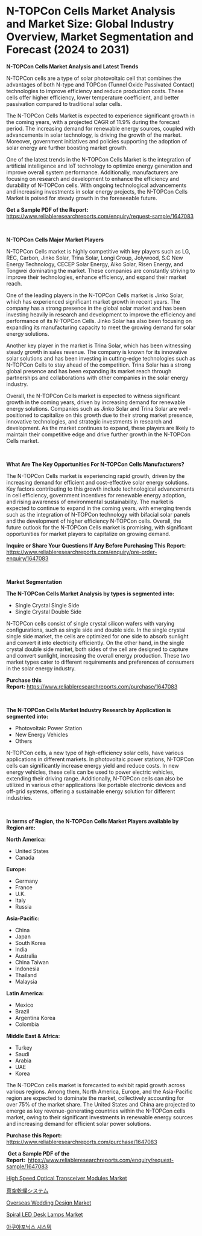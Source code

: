 <p><h1>N-TOPCon Cells Market Analysis and Market Size: Global Industry Overview, Market Segmentation and Forecast (2024 to 2031)</h1></p><p><strong>N-TOPCon Cells Market Analysis and Latest Trends</strong></p>
<p><p>N-TOPCon cells are a type of solar photovoltaic cell that combines the advantages of both N-type and TOPCon (Tunnel Oxide Passivated Contact) technologies to improve efficiency and reduce production costs. These cells offer higher efficiency, lower temperature coefficient, and better passivation compared to traditional solar cells.</p><p>The N-TOPCon Cells Market is expected to experience significant growth in the coming years, with a projected CAGR of 11.9% during the forecast period. The increasing demand for renewable energy sources, coupled with advancements in solar technology, is driving the growth of the market. Moreover, government initiatives and policies supporting the adoption of solar energy are further boosting market growth.</p><p>One of the latest trends in the N-TOPCon Cells Market is the integration of artificial intelligence and IoT technology to optimize energy generation and improve overall system performance. Additionally, manufacturers are focusing on research and development to enhance the efficiency and durability of N-TOPCon cells. With ongoing technological advancements and increasing investments in solar energy projects, the N-TOPCon Cells Market is poised for steady growth in the foreseeable future.</p></p>
<p><strong>Get a Sample PDF of the Report:&nbsp;</strong> <a href="https://www.reliableresearchreports.com/enquiry/request-sample/1647083">https://www.reliableresearchreports.com/enquiry/request-sample/1647083</a></p>
<p>&nbsp;</p>
<p><strong>N-TOPCon Cells Major Market Players</strong></p>
<p><p>N-TOPCon Cells market is highly competitive with key players such as LG, REC, Carbon, Jinko Solar, Trina Solar, Longi Group, Jolywood, S.C New Energy Technology, CECEP Solar Energy, Aiko Solar, Risen Energy, and Tongwei dominating the market. These companies are constantly striving to improve their technologies, enhance efficiency, and expand their market reach.</p><p>One of the leading players in the N-TOPCon Cells market is Jinko Solar, which has experienced significant market growth in recent years. The company has a strong presence in the global solar market and has been investing heavily in research and development to improve the efficiency and performance of its N-TOPCon Cells. Jinko Solar has also been focusing on expanding its manufacturing capacity to meet the growing demand for solar energy solutions.</p><p>Another key player in the market is Trina Solar, which has been witnessing steady growth in sales revenue. The company is known for its innovative solar solutions and has been investing in cutting-edge technologies such as N-TOPCon Cells to stay ahead of the competition. Trina Solar has a strong global presence and has been expanding its market reach through partnerships and collaborations with other companies in the solar energy industry.</p><p>Overall, the N-TOPCon Cells market is expected to witness significant growth in the coming years, driven by increasing demand for renewable energy solutions. Companies such as Jinko Solar and Trina Solar are well-positioned to capitalize on this growth due to their strong market presence, innovative technologies, and strategic investments in research and development. As the market continues to expand, these players are likely to maintain their competitive edge and drive further growth in the N-TOPCon Cells market.</p></p>
<p>&nbsp;</p>
<p><strong>What Are The Key Opportunities For N-TOPCon Cells Manufacturers?</strong></p>
<p><p>The N-TOPCon Cells market is experiencing rapid growth, driven by the increasing demand for efficient and cost-effective solar energy solutions. Key factors contributing to this growth include technological advancements in cell efficiency, government incentives for renewable energy adoption, and rising awareness of environmental sustainability. The market is expected to continue to expand in the coming years, with emerging trends such as the integration of N-TOPCon technology with bifacial solar panels and the development of higher efficiency N-TOPCon cells. Overall, the future outlook for the N-TOPCon Cells market is promising, with significant opportunities for market players to capitalize on growing demand.</p></p>
<p><strong>Inquire or Share Your Questions If Any Before Purchasing This Report:</strong> <a href="https://www.reliableresearchreports.com/enquiry/pre-order-enquiry/1647083">https://www.reliableresearchreports.com/enquiry/pre-order-enquiry/1647083</a></p>
<p>&nbsp;</p>
<p><strong>Market Segmentation</strong></p>
<p><strong>The N-TOPCon Cells Market Analysis by types is segmented into:</strong></p>
<p><ul><li>Single Crystal Single Side</li><li>Single Crystal Double Side</li></ul></p>
<p><p>N-TOPCon cells consist of single crystal silicon wafers with varying configurations, such as single side and double side. In the single crystal single side market, the cells are optimized for one side to absorb sunlight and convert it into electricity efficiently. On the other hand, in the single crystal double side market, both sides of the cell are designed to capture and convert sunlight, increasing the overall energy production. These two market types cater to different requirements and preferences of consumers in the solar energy industry.</p></p>
<p><strong>Purchase this Report:&nbsp;</strong><a href="https://www.reliableresearchreports.com/purchase/1647083">https://www.reliableresearchreports.com/purchase/1647083</a></p>
<p>&nbsp;</p>
<p><strong>The N-TOPCon Cells Market Industry Research by Application is segmented into:</strong></p>
<p><ul><li>Photovoltaic Power Station</li><li>New Energy Vehicles</li><li>Others</li></ul></p>
<p><p>N-TOPCon cells, a new type of high-efficiency solar cells, have various applications in different markets. In photovoltaic power stations, N-TOPCon cells can significantly increase energy yield and reduce costs. In new energy vehicles, these cells can be used to power electric vehicles, extending their driving range. Additionally, N-TOPCon cells can also be utilized in various other applications like portable electronic devices and off-grid systems, offering a sustainable energy solution for different industries.</p></p>
<p>&nbsp;</p>
<p><strong>In terms of Region, the N-TOPCon Cells Market Players available by Region are:</strong></p>
<p>
    <p> <strong> North America: </strong>
        <ul>
            <li>United States</li>
            <li>Canada</li>
        </ul>
        </p> 
    <p> <strong> Europe: </strong>
        <ul>
            <li>Germany</li>
            <li>France</li>
            <li>U.K.</li>
            <li>Italy</li>
            <li>Russia</li>
        </ul>
        </p> 
    <p> <strong> Asia-Pacific: </strong>
        <ul>
            <li>China</li>
            <li>Japan</li>
            <li>South Korea</li>
            <li>India</li>
            <li>Australia</li>
            <li>China Taiwan</li>
            <li>Indonesia</li>
            <li>Thailand</li>
            <li>Malaysia</li>
        </ul>
        </p> 
    <p> <strong> Latin America: </strong>
        <ul>
            <li>Mexico</li>
            <li>Brazil</li>
            <li>Argentina Korea</li>
            <li>Colombia</li>
        </ul>
        </p> 
    <p> <strong> Middle East & Africa: </strong>
        <ul>
            <li>Turkey</li>
            <li>Saudi</li>
            <li>Arabia</li>
            <li>UAE</li>
            <li>Korea</li>
        </ul>
    </p>
    </p>
<p><p>The N-TOPCon cells market is forecasted to exhibit rapid growth across various regions. Among them, North America, Europe, and the Asia-Pacific region are expected to dominate the market, collectively accounting for over 75% of the market share. The United States and China are projected to emerge as key revenue-generating countries within the N-TOPCon cells market, owing to their significant investments in renewable energy sources and increasing demand for efficient solar power solutions.</p></p>
<p><strong>Purchase this Report: </strong><a href="https://www.reliableresearchreports.com/purchase/1647083">https://www.reliableresearchreports.com/purchase/1647083</a></p>
<p>&nbsp;<strong>Get a Sample PDF of the Report:&nbsp;&nbsp;</strong><a href="https://www.reliableresearchreports.com/enquiry/request-sample/1647083">https://www.reliableresearchreports.com/enquiry/request-sample/1647083</a></p>
<p><strong></strong></p>
<p><p><a href="https://github.com/brenzgnarento/Market-Research-Report-List-1/blob/main/high-speed-optical-transceiver-modules-market.md">High Speed Optical Transceiver Modules Market</a></p><p><a href="https://medium.com/@fouzimed18/%E7%9C%9F%E7%A9%BA%E4%B9%BE%E7%87%A5%E3%82%B7%E3%82%B9%E3%83%86%E3%83%A0%E5%B8%82%E5%A0%B4%E3%81%AE%E3%83%A1%E3%83%88%E3%83%AA%E3%82%AF%E3%82%B9%E3%82%92%E8%A7%A3%E8%AA%AD%E3%81%99%E3%82%8B-%E5%B8%82%E5%A0%B4%E3%82%B7%E3%82%A7%E3%82%A2-%E3%83%88%E3%83%AC%E3%83%B3%E3%83%89-%E6%88%90%E9%95%B7%E3%83%91%E3%82%BF%E3%83%BC%E3%83%B3-53cdc49f24ee">真空乾燥システム</a></p><p><a href="https://issuu.com/reportprime-2/docs/overseas-wedding-design-market-size-2030.pptx">Overseas Wedding Design Market</a></p><p><a href="https://github.com/jerrycopelandthomaswsqd8q/Market-Research-Report-List-1/blob/main/spiral-led-desk-lamps-market.md">Spiral LED Desk Lamps Market</a></p><p><a href="https://medium.com/@juanfeeney98978/%EC%95%84%EC%BF%A0%EC%95%84%ED%8F%AC%EB%8B%89-%EC%8B%9C%EC%8A%A4%ED%85%9C-%EC%8B%9C%EC%9E%A5-%EC%A0%84%EB%A7%9D-%EC%82%B0%EC%97%85-%EA%B0%9C%EC%9A%94-%EB%B0%8F-%EC%98%88%EC%B8%A1-2024%EC%97%90%EC%84%9C-2031%EB%85%84%EA%B9%8C%EC%A7%80-3b5472e906b5">아쿠아포닉스 시스템</a></p></p>